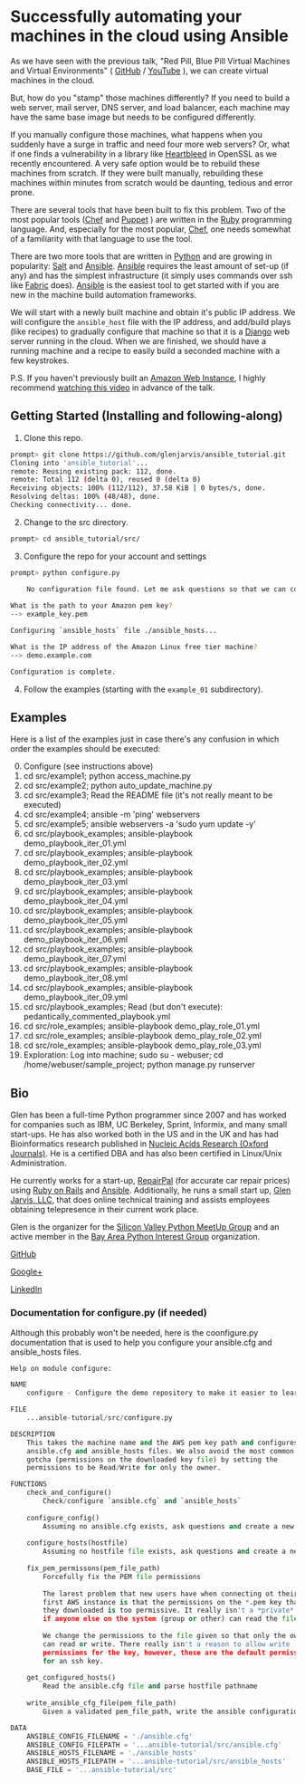 # Successfully automating your machines in the cloud using Ansible

As we have seen with the previous talk, "Red Pill, Blue Pill Virtual Machines
and Virtual Environments"
( [GitHub](https://github.com/glenjarvis/red-pill-blue-pill) /
  [YouTube](https://www.youtube.com/watch?v=xZb3cr1JrMg) ), we can create
virtual machines in the cloud.

But, how do you "stamp" those machines differently? If you need to build a web
server, mail server, DNS server, and load balancer, each machine may have the
same base image but needs to be configured differently.

If you manually configure those machines, what happens when you suddenly have a
surge in traffic and need four more web servers? Or, what if one finds a
vulnerability in a library like
[Heartbleed](http://en.wikipedia.org/wiki/Heartbleed) in OpenSSL as we recently
encountered. A very safe option would be to rebuild these machines from
scratch. If they were built manually, rebuilding these machines within minutes
from scratch would be daunting, tedious and error prone.

There are several tools that have been built to fix this problem. Two of the
most popular tools ([Chef](http://www.getchef.com/) and
[Puppet](http://puppetlabs.com/puppet/what-is-puppet) ) are written in the
[Ruby](https://www.ruby-lang.org/) programming language. And, especially for
the most popular, [Chef](http://www.getchef.com/), one needs somewhat of a
familiarity with that language to use the tool.

There are two more tools that are written in [Python](https://www.python.org/)
and are growing in popularity: [Salt](http://www.saltstack.com/) and
[Ansible](http://www.ansible.com/).  [Ansible](http://www.ansible.com/)
requires the least amount of set-up (if any) and has the simplest
infrastructure (it simply uses commands over ssh like
[Fabric](http://www.fabfile.org/) does). [Ansible](http://www.ansible.com/) is
the easiest tool to get started with if you are new in the machine build
automation frameworks.

We will start with a newly built machine and obtain it's public IP address. We
will configure the `ansible_host` file with the IP address, and add/build plays
(like recipes) to gradually configure that machine so that it is a
[Django](https://www.djangoproject.com/) web server running in the cloud. When
we are finished, we should have a running machine and a recipe to easily build
a seconded machine with a few keystrokes.

P.S. If you haven't previously built an [Amazon Web
Instance](http://aws.amazon.com/), I highly recommend [watching this
video](https://www.youtube.com/watch?v=xZb3cr1JrMg) in advance of the talk.


## Getting Started (Installing and following-along)

1. Clone this repo.
```bash
prompt> git clone https://github.com/glenjarvis/ansible_tutorial.git
Cloning into 'ansible_tutorial'...
remote: Reusing existing pack: 112, done.
remote: Total 112 (delta 0), reused 0 (delta 0)
Receiving objects: 100% (112/112), 37.58 KiB | 0 bytes/s, done.
Resolving deltas: 100% (48/48), done.
Checking connectivity... done.
```
2. Change to the src directory.
```bash
prompt> cd ansible_tutorial/src/
```
3. Configure the repo for your account and settings
```bash
prompt> python configure.py 

    No configuration file found. Let me ask questions so that we can configure.
    
What is the path to your Amazon pem key?
--> example_key.pem

Configuring `ansible_hosts` file ./ansible_hosts...

What is the IP address of the Amazon Linux free tier machine?
--> demo.example.com

Configuration is complete.
```
4. Follow the examples (starting with the `example_01` subdirectory).

## Examples

Here is a list of the examples just in case there's any confusion in which
order the examples should be executed:

0. Configure (see instructions above)
1. cd src/example1; python access_machine.py
2. cd src/example2; python auto_update_machine.py
3. cd src/example3; Read the README file (it's not really meant to be executed)
4. cd src/example4; ansible -m 'ping' webservers
5. cd src/example5; ansible webservers -a 'sudo yum update -y'
6. cd src/playbook_examples; ansible-playbook demo_playbook_iter_01.yml
7. cd src/playbook_examples; ansible-playbook demo_playbook_iter_02.yml
8. cd src/playbook_examples; ansible-playbook demo_playbook_iter_03.yml
9. cd src/playbook_examples; ansible-playbook demo_playbook_iter_04.yml
10. cd src/playbook_examples; ansible-playbook demo_playbook_iter_05.yml
11. cd src/playbook_examples; ansible-playbook demo_playbook_iter_06.yml
12. cd src/playbook_examples; ansible-playbook demo_playbook_iter_07.yml
13. cd src/playbook_examples; ansible-playbook demo_playbook_iter_08.yml
14. cd src/playbook_examples; ansible-playbook demo_playbook_iter_09.yml
15. cd src/playbook_examples; Read (but don't execute): pedantically_commented_playbook.yml
16. cd src/role_examples; ansible-playbook demo_play_role_01.yml
17. cd src/role_examples; ansible-playbook demo_play_role_02.yml
19. cd src/role_examples; ansible-playbook demo_play_role_03.yml
20. Exploration: Log into machine; sudo su - webuser; cd /home/webuser/sample_project; python manage.py runserver

## Bio
Glen has been a full-time Python programmer since 2007 and has worked for
companies such as IBM, UC Berkeley, Sprint, Informix, and many small start-ups.
He has also worked both in the US and in the UK and has had Bioinformatics
research published in [Nucleic Acids Research (Oxford
Journals)](http://www.ncbi.nlm.nih.gov/pmc/articles/PMC2896197/). He is a
certified DBA and has also been certified in Linux/Unix Administration.

He currently works for a start-up, [RepairPal](http://repairpal.com/) (for
accurate car repair prices) using [Ruby on Rails](http://rubyonrails.org/) and
[Ansible](http://www.ansible.com/home).  Additionally, he runs a small start
up, [Glen Jarvis, LLC](http://glenjarvis.com/), that does online technical
training and assists employees obtaining telepresence in their current work
place.

Glen is the organizer for the [Silicon Valley Python MeetUp
Group](http://www.meetup.com/silicon-valley-python/) and an active member in
the [Bay Area Python Interest Group](http://baypiggies.net/) organization.

[GitHub](https://github.com/glenjarvis/)

[Google+](https://plus.google.com/u/0/+GlenJarvis/posts)

[LinkedIn](http://www.linkedin.com/in/glenjarvis)



### Documentation for configure.py (if needed)

Although this probably won't be needed, here is the coonfigure.py documentation
that is used to help you configure your ansible.cfg and ansible_hosts files.


```python
Help on module configure:

NAME
    configure - Configure the demo repository to make it easier to learn/follow

FILE
    ...ansible-tutorial/src/configure.py

DESCRIPTION
    This takes the machine name and the AWS pem key path and configures the
    ansible.cfg and ansible_hosts files. We also avoid the most common
    gotcha (permissions on the downloaded key file) by setting the
    permissions to be Read/Write for only the owner.

FUNCTIONS
    check_and_configure()
        Check/configure `ansible.cfg` and `ansible_hosts`
    
    configure_config()
        Assuming no ansible.cfg exists, ask questions and create a new one
    
    configure_hosts(hostfile)
        Assuming no hostfile file exists, ask questions and create a new one
    
    fix_pem_permissons(pem_file_path)
        Forcefully fix the PEM file permissions
        
        The larest problem that new users have when connecting ot their
        first AWS instance is that the permissions on the *.pem key that
        they downloaded is too permissive. It really isn't a *private* key
        if anyone else on the system (group or other) can read the file.
        
        We change the permissions to the file given so that only the owner
        can read or write. There really isn't a reason to allow write
        permissions for the key, however, these are the default permissions
        for an ssh key.
    
    get_configured_hosts()
        Read the ansible.cfg file and parse hostfile pathname
    
    write_ansible_cfg_file(pem_file_path)
        Given a validated pem_file_path, write the ansible configuration file

DATA
    ANSIBLE_CONFIG_FILENAME = './ansible.cfg'
    ANSIBLE_CONFIG_FILEPATH = '...ansible-tutorial/src/ansible.cfg'
    ANSIBLE_HOSTS_FILENAME = './ansible_hosts'
    ANSIBLE_HOSTS_FILEPATH = '...ansible-tutorial/src/ansible_hosts'
    BASE_FILE = '...ansible-tutorial/src'
```
